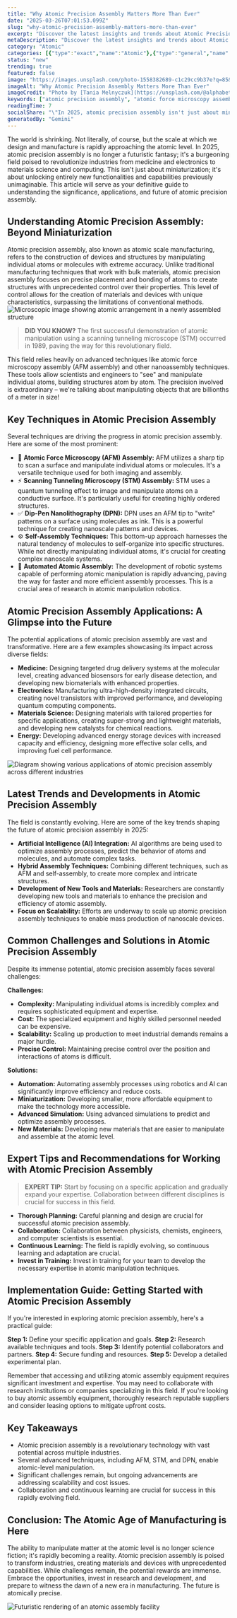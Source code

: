 ```yaml
---
title: "Why Atomic Precision Assembly Matters More Than Ever"
date: "2025-03-26T07:01:53.099Z"
slug: "why-atomic-precision-assembly-matters-more-than-ever"
excerpt: "Discover the latest insights and trends about Atomic Precision Assembly. This comprehensive guide covers everything you need to know about Atomic Precision Assembly in 2025."
metaDescription: "Discover the latest insights and trends about Atomic Precision Assembly. This comprehensive guide covers everything you need to know about Atomic Precision..."
category: "Atomic"
categories: [{"type":"exact","name":"Atomic"},{"type":"general","name":"Nanotechnology"},{"type":"medium","name":"Materials Science"},{"type":"specific","name":"Molecular Manufacturing"},{"type":"niche","name":"Self-Assembly"}]
status: "new"
trending: true
featured: false
image: "https://images.unsplash.com/photo-1558382689-c1c29cc9b37e?q=85&w=1200&fit=max&fm=webp&auto=compress"
imageAlt: "Why Atomic Precision Assembly Matters More Than Ever"
imageCredit: "Photo by [Tania Melnyczuk](https://unsplash.com/@alphabetania) on Unsplash"
keywords: ["atomic precision assembly", "atomic force microscopy assembly", "nanoassembly techniques", "precision micro assembly", "automated atomic assembly", "atomic manipulation robotics", "high precision assembly methods", "atomic scale manufacturing", "buy atomic assembly equipment", "atomic precision assembly applications"]
readingTime: 7
socialShare: "\"In 2025, atomic precision assembly isn't just about miniaturization; it's about unlocking entirely new functionalities and capabilities, fundamentally reshaping our technological landscape.\""
generatedBy: "Gemini"
---
```




The world is shrinking. Not literally, of course, but the scale at which we design and manufacture is rapidly approaching the atomic level.  In 2025, atomic precision assembly is no longer a futuristic fantasy; it's a burgeoning field poised to revolutionize industries from medicine and electronics to materials science and computing. This isn't just about miniaturization; it's about unlocking entirely new functionalities and capabilities previously unimaginable. This article will serve as your definitive guide to understanding the significance, applications, and future of atomic precision assembly.

## Understanding Atomic Precision Assembly: Beyond Miniaturization

Atomic precision assembly, also known as atomic scale manufacturing, refers to the construction of devices and structures by manipulating individual atoms or molecules with extreme accuracy.  Unlike traditional manufacturing techniques that work with bulk materials, atomic precision assembly focuses on precise placement and bonding of atoms to create structures with unprecedented control over their properties. This level of control allows for the creation of materials and devices with unique characteristics, surpassing the limitations of conventional methods. ![Microscopic image showing atomic arrangement in a newly assembled structure](https://images.unsplash.com/photo-1708870192191-4a762e191116?q=85&w=1200&fit=max&fm=webp&auto=compress)

> **DID YOU KNOW?**  The first successful demonstration of atomic manipulation using a scanning tunneling microscope (STM) occurred in 1989, paving the way for this revolutionary field.

This field relies heavily on advanced techniques like atomic force microscopy assembly (AFM assembly) and other nanoassembly techniques.  These tools allow scientists and engineers to "see" and manipulate individual atoms, building structures atom by atom.  The precision involved is extraordinary – we're talking about manipulating objects that are billionths of a meter in size!

## Key Techniques in Atomic Precision Assembly

Several techniques are driving the progress in atomic precision assembly.  Here are some of the most prominent:

* 🔑 **Atomic Force Microscopy (AFM) Assembly:** AFM utilizes a sharp tip to scan a surface and manipulate individual atoms or molecules.  It's a versatile technique used for both imaging and assembly.
* ⚡ **Scanning Tunneling Microscopy (STM) Assembly:** STM uses a quantum tunneling effect to image and manipulate atoms on a conductive surface.  It's particularly useful for creating highly ordered structures.
* ✅ **Dip-Pen Nanolithography (DPN):** DPN uses an AFM tip to "write" patterns on a surface using molecules as ink. This is a powerful technique for creating nanoscale patterns and devices.
* ⚙️ **Self-Assembly Techniques:** This bottom-up approach harnesses the natural tendency of molecules to self-organize into specific structures.  While not directly manipulating individual atoms, it's crucial for creating complex nanoscale systems.
* 🤖 **Automated Atomic Assembly:**  The development of robotic systems capable of performing atomic manipulation is rapidly advancing, paving the way for faster and more efficient assembly processes.  This is a crucial area of research in atomic manipulation robotics.

##  Atomic Precision Assembly Applications: A Glimpse into the Future

The potential applications of atomic precision assembly are vast and transformative.  Here are a few examples showcasing its impact across diverse fields:

* **Medicine:** Designing targeted drug delivery systems at the molecular level, creating advanced biosensors for early disease detection, and developing new biomaterials with enhanced properties.
* **Electronics:** Manufacturing ultra-high-density integrated circuits, creating novel transistors with improved performance, and developing quantum computing components.
* **Materials Science:** Designing materials with tailored properties for specific applications, creating super-strong and lightweight materials, and developing new catalysts for chemical reactions.
* **Energy:** Developing advanced energy storage devices with increased capacity and efficiency, designing more effective solar cells, and improving fuel cell performance.

![Diagram showing various applications of atomic precision assembly across different industries](https://images.unsplash.com/photo-1558382689-c1c29cc9b37e?q=85&w=1200&fit=max&fm=webp&auto=compress)

## Latest Trends and Developments in Atomic Precision Assembly

The field is constantly evolving.  Here are some of the key trends shaping the future of atomic precision assembly in 2025:

* **Artificial Intelligence (AI) Integration:** AI algorithms are being used to optimize assembly processes, predict the behavior of atoms and molecules, and automate complex tasks.
* **Hybrid Assembly Techniques:** Combining different techniques, such as AFM and self-assembly, to create more complex and intricate structures.
* **Development of New Tools and Materials:**  Researchers are constantly developing new tools and materials to enhance the precision and efficiency of atomic assembly.
* **Focus on Scalability:**  Efforts are underway to scale up atomic precision assembly techniques to enable mass production of nanoscale devices.

## Common Challenges and Solutions in Atomic Precision Assembly

Despite its immense potential, atomic precision assembly faces several challenges:

**Challenges:**

* **Complexity:** Manipulating individual atoms is incredibly complex and requires sophisticated equipment and expertise.
* **Cost:** The specialized equipment and highly skilled personnel needed can be expensive.
* **Scalability:** Scaling up production to meet industrial demands remains a major hurdle.
* **Precise Control:** Maintaining precise control over the position and interactions of atoms is difficult.

**Solutions:**

* **Automation:** Automating assembly processes using robotics and AI can significantly improve efficiency and reduce costs.
* **Miniaturization:**  Developing smaller, more affordable equipment to make the technology more accessible.
* **Advanced Simulation:**  Using advanced simulations to predict and optimize assembly processes.
* **New Materials:**  Developing new materials that are easier to manipulate and assemble at the atomic level.

## Expert Tips and Recommendations for Working with Atomic Precision Assembly

> **EXPERT TIP:**  Start by focusing on a specific application and gradually expand your expertise. Collaboration between different disciplines is crucial for success in this field.

* **Thorough Planning:**  Careful planning and design are crucial for successful atomic precision assembly.
* **Collaboration:**  Collaboration between physicists, chemists, engineers, and computer scientists is essential.
* **Continuous Learning:**  The field is rapidly evolving, so continuous learning and adaptation are crucial.
* **Invest in Training:**  Invest in training for your team to develop the necessary expertise in atomic manipulation techniques.

## Implementation Guide: Getting Started with Atomic Precision Assembly

If you're interested in exploring atomic precision assembly, here's a practical guide:

**Step 1:** Define your specific application and goals.
**Step 2:**  Research available techniques and tools.
**Step 3:**  Identify potential collaborators and partners.
**Step 4:**  Secure funding and resources.
**Step 5:**  Develop a detailed experimental plan.

Remember that accessing and utilizing atomic assembly equipment requires significant investment and expertise. You may need to collaborate with research institutions or companies specializing in this field.   If you're looking to buy atomic assembly equipment, thoroughly research reputable suppliers and consider leasing options to mitigate upfront costs.

## Key Takeaways

* Atomic precision assembly is a revolutionary technology with vast potential across multiple industries.
* Several advanced techniques, including AFM, STM, and DPN, enable atomic-level manipulation.
*  Significant challenges remain, but ongoing advancements are addressing scalability and cost issues.
*  Collaboration and continuous learning are crucial for success in this rapidly evolving field.

## Conclusion: The Atomic Age of Manufacturing is Here

The ability to manipulate matter at the atomic level is no longer science fiction; it's rapidly becoming a reality.  Atomic precision assembly is poised to transform industries, creating materials and devices with unprecedented capabilities.  While challenges remain, the potential rewards are immense.  Embrace the opportunities, invest in research and development, and prepare to witness the dawn of a new era in manufacturing.  The future is atomically precise.

![Futuristic rendering of an atomic assembly facility](https://images.unsplash.com/photo-1646724684583-764bb3f47c1f?q=85&w=1200&fit=max&fm=webp&auto=compress)

